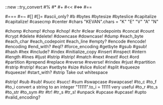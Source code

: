 ::new
::try_convert
#%
#*
#+
#<<
#<=>
#==

#===
#=~
#[]
#[]=
#ascii_only?
#b
#bytes
#bytesize
#byteslice
#capitalize
#capitalize!
#casecmp
#center
#chars
 "KEVAN".chars =
  "K" "E" "V" "A" "N"
  
  
#chomp
#chomp!
#chop
#chop!
#chr
#clear
#codepoints
#concat
#count
#crypt
#delete
#delete!
#downcase
#downcase!
#dump
#each_byte
#each_char
#each_codepoint
#each_line
#empty?
#encode
#encode!
#encoding
#end_with?
#eql?
#force_encoding
#getbyte
#gsub
#gsub!
#hash
#hex
#include?
#index
#initialize_copy
#insert
#inspect
#intern
#length
#lines
#ljust
#lstrip
#lstrip!
#match
#next
#next!
#oct
#ord
#partition
#prepend
#replace
#reverse
#reverse!
#rindex
#rjust
#rpartition
#rstrip
#rstrip!
#scan
#setbyte
#size
#slice
#slice!
#split
#squeeze
#squeeze!
#start_with?
#strip
 Take out whitespace 
 
#strip!
#sub
#sub!
#succ
#succ!
#sum
#swapcase
#swapcase!
#to_c
#to_f
#to_i
convert a string to an integer
 "11111".to_i = 11111
  very useful
#to_r
#to_s
#to_str
#to_sym
#tr
#tr!
#tr_s
#tr_s!
#unpack
#upcase
#upcase!
#upto
#valid_encoding?
